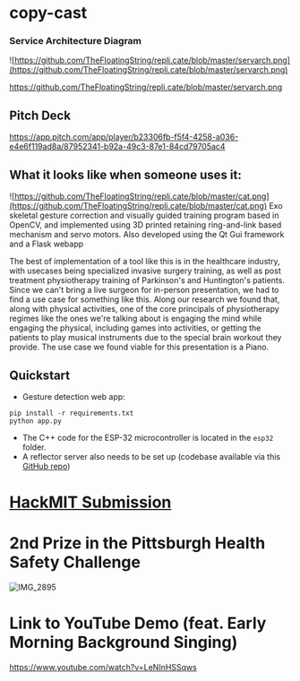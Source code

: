 # copy-cast

### Service Architecture Diagram
![https://github.com/TheFloatingString/repli.cate/blob/master/servarch.png](https://github.com/TheFloatingString/repli.cate/blob/master/servarch.png)

https://github.com/TheFloatingString/repli.cate/blob/master/servarch.png
## Pitch Deck
https://app.pitch.com/app/player/b23306fb-f5f4-4258-a036-e4e6f119ad8a/87952341-b92a-49c3-87e1-84cd79705ac4
## What it looks like when someone uses it:
![https://github.com/TheFloatingString/repli.cate/blob/master/cat.png](https://github.com/TheFloatingString/repli.cate/blob/master/cat.png)
Exo skeletal gesture correction and visually guided training program based in OpenCV, and implemented using 3D printed retaining ring-and-link based mechanism and servo motors. 
Also developed using the Qt Gui framework and a Flask webapp

The best of implementation of a tool like this is in the healthcare industry, with usecases being specialized invasive surgery training, as well as post treatment physiotherapy training of Parkinson's and Huntington's patients. Since we can't bring a live surgeon for in-person presentation, we had to find a use case for something like this. Along our research we found that, along with physical activities, one of the core principals of physiotherapy regimes like the ones we're talking about is engaging the mind while engaging the physical, including games into activities, or getting the patients to play musical instruments due to the special brain workout they provide. The use case we found viable for this presentation is a Piano.

## Quickstart

* Gesture detection web app:

```
pip install -r requirements.txt
python app.py
```

* The C++ code for the ESP-32 microcontroller is located in the `esp32` folder.
* A reflector server also needs to be set up (codebase available via this [GitHub repo](https://github.com/TheFloatingString/reflector-server))

# [HackMIT Submission](https://spectacle.hackmit.org/project/80)


# 2nd Prize in the Pittsburgh Health Safety Challenge
![IMG_2895](https://user-images.githubusercontent.com/39400946/195171715-9aeb3781-cacc-455b-8304-cef0ff693307.jpeg)

# Link to YouTube Demo (feat. Early Morning Background Singing)
https://www.youtube.com/watch?v=LeNInHSSqws
